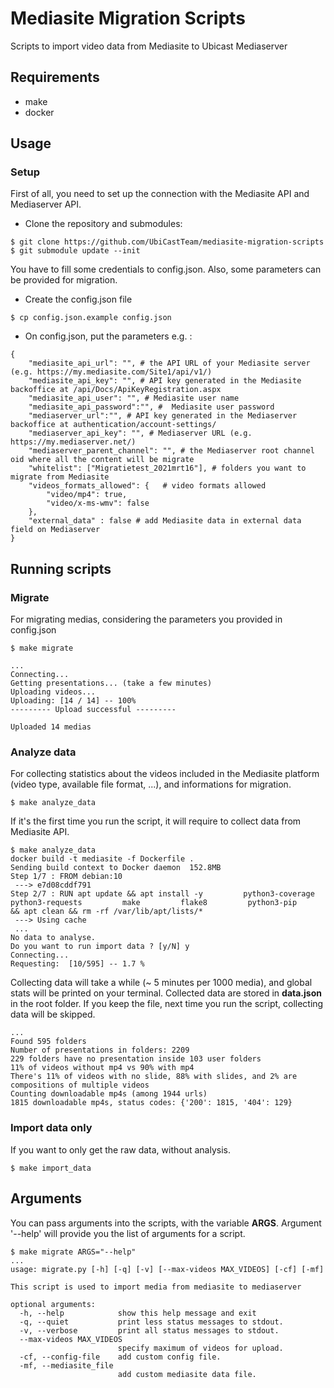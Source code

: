 # Mediasite Migration Scripts

Scripts to import video data from Mediasite to Ubicast Mediaserver

## Requirements

* make
* docker

## Usage

### Setup

First of all, you need to set up the connection with the Mediasite API and Mediaserver API.

- Clone the repository and submodules:

```
$ git clone https://github.com/UbiCastTeam/mediasite-migration-scripts
$ git submodule update --init
```

You have to fill some credentials to config.json. Also, some parameters can be provided for migration.

- Create the config.json file

`$ cp config.json.example config.json`

- On config.json, put the parameters e.g. :

```
{
    "mediasite_api_url": "", # the API URL of your Mediasite server (e.g. https://my.mediasite.com/Site1/api/v1/)
    "mediasite_api_key": "", # API key generated in the Mediasite backoffice at /api/Docs/ApiKeyRegistration.aspx
    "mediasite_api_user": "", # Mediasite user name
    "mediasite_api_password":"", #  Mediasite user password
    "mediaserver_url":"", # API key generated in the Mediaserver backoffice at authentication/account-settings/
    "mediaserver_api_key": "", # Mediaserver URL (e.g. https://my.mediaserver.net/)
    "mediaserver_parent_channel": "", # the Mediaserver root channel oid where all the content will be migrate
    "whitelist": ["Migratietest_2021mrt16"], # folders you want to migrate from Mediasite
    "videos_formats_allowed": {   # video formats allowed
        "video/mp4": true,
        "video/x-ms-wmv": false
    },
    "external_data" : false # add Mediasite data in external data field on Mediaserver
}

```

## Running scripts
### Migrate

For migrating medias, considering the parameters you provided in config.json

`$ make migrate`

```
...
Connecting...
Getting presentations... (take a few minutes)
Uploading videos...
Uploading: [14 / 14] -- 100%
--------- Upload successful ---------

Uploaded 14 medias

```

### Analyze data
For collecting statistics about the videos included in the  Mediasite platform (video type, available file format, ...), and informations for migration.

`$ make analyze_data`

If it's the first time you run the script, it will require to collect data from Mediasite API.
```
$ make analyze_data
docker build -t mediasite -f Dockerfile .
Sending build context to Docker daemon  152.8MB
Step 1/7 : FROM debian:10
 ---> e7d08cddf791
Step 2/7 : RUN apt update && apt install -y         python3-coverage         python3-requests         make         flake8         python3-pip     && apt clean && rm -rf /var/lib/apt/lists/*
 ---> Using cache
 ...
No data to analyse.
Do you want to run import data ? [y/N] y
Connecting...
Requesting:  [10/595] -- 1.7 %

```

Collecting data will take a while (~ 5 minutes per 1000 media), and global stats will be printed on your terminal. Collected data are stored in **data.json** in the root folder. If you keep the file, next time you run the script, collecting data will be skipped.

```
...
Found 595 folders
Number of presentations in folders: 2209
229 folders have no presentation inside 103 user folders
11% of videos without mp4 vs 90% with mp4
There's 11% of videos with no slide, 88% with slides, and 2% are compositions of multiple videos
Counting downloadable mp4s (among 1944 urls)
1815 downloadable mp4s, status codes: {'200': 1815, '404': 129}
```

### Import data only
If you want to only get the raw data, without analysis.

`$ make import_data`


## Arguments
You can pass arguments into the scripts, with the variable **ARGS**. Argument '--help' will provide you the list of arguments for a script.

```
$ make migrate ARGS="--help"
...
usage: migrate.py [-h] [-q] [-v] [--max-videos MAX_VIDEOS] [-cf] [-mf]

This script is used to import media from mediasite to mediaserver

optional arguments:
  -h, --help            show this help message and exit
  -q, --quiet           print less status messages to stdout.
  -v, --verbose         print all status messages to stdout.
  --max-videos MAX_VIDEOS
                        specify maximum of videos for upload.
  -cf, --config-file    add custom config file.
  -mf, --mediasite_file
                        add custom mediasite data file.
```


